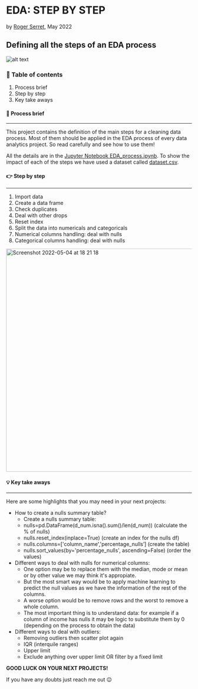 # EDA: STEP BY STEP

by [Roger Serret](https://github.com/rogerserret), May 2022

## Defining all the steps of an EDA process

![alt text](https://forum.huawei.com/enterprise/en/data/attachment/forum/202110/15/122724accn70sunn0di0g7.png "data cleaning")

### 🔖 Table of contents

1. Process brief
2. Step by step
3. Key take aways


#### 🚀 Process brief
---
This project contains the definition of the main steps for a cleaning data process. Most of them should be applied in the EDA process of every data analytics project. So read carefully and see how to use them!

All the details are in the [Jupyter Notebook EDA_process.ipynb](https://github.com/rogerserret/IronRoger/blob/main/week4_classexs/Lab-day3/EDA_process.ipynb). To show the impact of each of the steps we have used a dataset called [dataset.csv](https://github.com/rogerserret/IronRoger/blob/main/week4_classexs/Lab-day3/dataset.csv).


#### 👉 Step by step
---
1. Import data
2. Create a data frame
3. Check duplicates 
4. Deal with other drops
5. Reset index
6. Split the data into numericals and categoricals
7. Numerical columns handling: deal with nulls
8. Categorical columns handling: deal with nulls

<img width="606" alt="Screenshot 2022-05-04 at 18 21 18" src="https://user-images.githubusercontent.com/101060178/166726256-a2682887-09c1-4abb-b3ce-8318b3d90461.png">


#### 💡 Key take aways
---
Here are some highlights that you may need in your next projects:
- How to create a nulls summary table?
    * Create a nulls summary table:
    * nulls=pd.DataFrame(d_num.isna().sum()/len(d_num))  (calculate the % of nulls)
    * nulls.reset_index(inplace=True)    (create an index for the nulls df)
    * nulls.columns=['column_name','percentage_nulls’]   (create the table)  
    * nulls.sort_values(by='percentage_nulls', ascending=False)    (order the values)
- Different ways to deal with nulls for numerical columns:
    * One option may be to replace them with the median, mode or mean or by other value we may think it's appropiate.
    * But the most smart way would be to apply machine learning to predict the null values as we have the information of the rest of the columns.
    * A worse option would be to remove rows and the worst to remove a whole column.
    * The most important thing is to understand data: for example if a column of income has nulls it may be logic to substitute them by 0 (depending on the process to obtain the data)
- Different ways to deal with outliers:
    * Removing outliers then scatter plot again
    * IQR (interquile ranges)
    * Upper limit
    * Exclude anything over upper limit OR filter by a fixed limit
            

**GOOD LUCK ON YOUR NEXT PROJECTS!** 

If you have any doubts just reach me out 😉

